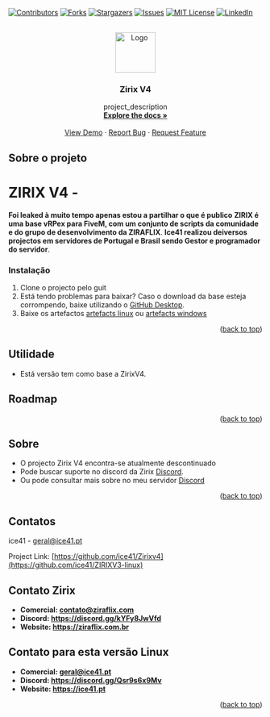 <!-- Improved compatibility of back to top link: See: https://github.com/othneildrew/Best-README-Template/pull/73 -->
<a name="readme-top"></a>
<!--
*** Thanks for checking out the Best-README-Template. If you have a suggestion
*** that would make this better, please fork the repo and create a pull request
*** or simply open an issue with the tag "enhancement".
*** Don't forget to give the project a star!
*** Thanks again! Now go create something AMAZING! :D
-->



<!-- PROJECT SHIELDS -->
<!--
*** I'm using markdown "reference style" links for readability.
*** Reference links are enclosed in brackets [ ] instead of parentheses ( ).
*** See the bottom of this document for the declaration of the reference variables
*** for contributors-url, forks-url, etc. This is an optional, concise syntax you may use.
*** https://www.markdownguide.org/basic-syntax/#reference-style-links
-->
[![Contributors][contributors-shield]][contributors-url]
[![Forks][forks-shield]][forks-url]
[![Stargazers][stars-shield]][stars-url]
[![Issues][issues-shield]][issues-url]
[![MIT License][license-shield]][license-url]
[![LinkedIn][linkedin-shield]][linkedin-url]



<!-- PROJECT LOGO -->
<br />
<div align="center">
  <a href="https://github.com/ice41/ZirixV4">
    <img src="https://github.com/ice41/ZIRIXV3-linux/assets/1908605/8b2b4009-fc7a-4a15-b228-3f66adf16f6c" alt="Logo" width="80" height="80">
  </a>

<h3 align="center">Zirix V4</h3>

  <p align="center">
    project_description
    <br />
    <a href="https://github.com/ice41/ZIRIXV3-linux"><strong>Explore the docs »</strong></a>
    <br />
    <br />
    <a href="https://github.com/ice41/ZIRIXV3-linux">View Demo</a>
    ·
    <a href="https://github.com/ice41/ZIRIXV3-linux/issues">Report Bug</a>
    ·
    <a href="https://github.com/ice41/ZIRIXV3-linux/issues">Request Feature</a>
  </p>
</div>

<!-- ABOUT THE PROJECT -->
## Sobre o projeto

# ZIRIX V4 -
**Foi leaked à muito tempo apenas estou a partilhar o que é publico**
**ZIRIX é uma base vRPex para FiveM, com um conjunto de scripts da comunidade e do grupo de desenvolvimento da ZIRAFLIX**.
**Ice41 realizou deiversos projectos em servidores de Portugal e Brasil sendo Gestor e programador do servidor**.

### Instalação

1. Clone o projecto pelo guit
2. Está tendo problemas para baixar?
Caso o download da base esteja corrompendo, baixe utilizando o [GitHub Desktop](https://desktop.github.com).
3. Baixe os artefactos [artefacts linux](https://runtime.fivem.net/artifacts/fivem/build_proot_linux/master/) ou [artefacts windows](https://runtime.fivem.net/artifacts/fivem/build_server_windows/master/)

<p align="right">(<a href="#readme-top">back to top</a>)</p>



<!-- USAGE EXAMPLES -->
## Utilidade

- Está versão tem como base a ZirixV4.



<!-- ROADMAP -->
## Roadmap


<p align="right">(<a href="#readme-top">back to top</a>)</p>



<!-- CONTRIBUTING -->
## Sobre
- O projecto Zirix V4 encontra-se atualmente descontinuado
- Pode buscar suporte no discord da Zirix [Discord](https://discord.gg/kYFy8JwVfd). 
- Ou pode consultar mais sobre no meu servidor [Discord](https://discord.gg/Qsr9s6x9Mv)

<p align="right">(<a href="#readme-top">back to top</a>)</p>



<!-- CONTACT -->
## Contatos

ice41 - geral@ice41.pt

Project Link: [https://github.com/ice41/Zirixv4](https://github.com/ice41/ZIRIXV3-linux)

## Contato Zirix
- **Comercial: contato@ziraflix.com**
- **Discord: https://discord.gg/kYFy8JwVfd**
- **Website: https://ziraflix.com.br**

## Contato para esta versão Linux
- **Comercial: geral@ice41.pt**
- **Discord: https://discord.gg/Qsr9s6x9Mv**
- **Website: https://ice41.pt**

<p align="right">(<a href="#readme-top">back to top</a>)</p>


<!-- MARKDOWN LINKS & IMAGES -->
<!-- https://www.markdownguide.org/basic-syntax/#reference-style-links -->
[contributors-shield]: https://img.shields.io/github/contributors/ice41/Zirixv4.svg?style=for-the-badge
[contributors-url]: https://github.com/ice41/Zirixv4/graphs/contributors
[forks-shield]: https://img.shields.io/github/forks/ice41/Zirixv4.svg?style=for-the-badge
[forks-url]: https://github.com/ice41/Zirixv4/network/members
[stars-shield]: https://img.shields.io/github/stars/ice41/Zirixv4.svg?style=for-the-badge
[stars-url]: https://github.com/ice41/Zirixv4/stargazers
[issues-shield]: https://img.shields.io/github/issues/ice41/Zirixv4.svg?style=for-the-badge
[issues-url]: https://github.com/ice41/Zirixv4/issues
[license-shield]: https://img.shields.io/github/license/ice41/Zirixv4.svg?style=for-the-badge
[license-url]: https://github.com/ice41/Zirixv4/blob/master/LICENSE.txt
[linkedin-shield]: https://img.shields.io/badge/-LinkedIn-black.svg?style=for-the-badge&logo=linkedin&colorB=555
[linkedin-url]: https://linkedin.com/in/linkedin_username
[product-screenshot]: images/screenshot.png
[Next.js]: https://img.shields.io/badge/next.js-000000?style=for-the-badge&logo=nextdotjs&logoColor=white
[Next-url]: https://nextjs.org/
[React.js]: https://img.shields.io/badge/React-20232A?style=for-the-badge&logo=react&logoColor=61DAFB
[React-url]: https://reactjs.org/
[Vue.js]: https://img.shields.io/badge/Vue.js-35495E?style=for-the-badge&logo=vuedotjs&logoColor=4FC08D
[Vue-url]: https://vuejs.org/
[Angular.io]: https://img.shields.io/badge/Angular-DD0031?style=for-the-badge&logo=angular&logoColor=white
[Angular-url]: https://angular.io/
[Svelte.dev]: https://img.shields.io/badge/Svelte-4A4A55?style=for-the-badge&logo=svelte&logoColor=FF3E00
[Svelte-url]: https://svelte.dev/
[Laravel.com]: https://img.shields.io/badge/Laravel-FF2D20?style=for-the-badge&logo=laravel&logoColor=white
[Laravel-url]: https://laravel.com
[Bootstrap.com]: https://img.shields.io/badge/Bootstrap-563D7C?style=for-the-badge&logo=bootstrap&logoColor=white
[Bootstrap-url]: https://getbootstrap.com
[JQuery.com]: https://img.shields.io/badge/jQuery-0769AD?style=for-the-badge&logo=jquery&logoColor=white
[JQuery-url]: https://jquery.com 
